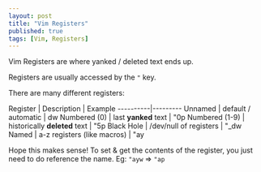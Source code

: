 ```yaml
---
layout: post
title: "Vim Registers"
published: true
tags: [Vim, Registers]
---
```


Vim Registers are where yanked / deleted text ends up.

Registers are usually accessed by the `"` key.

There are many different registers:

Register | Description | Example
----------|---------
Unnamed | default / automatic | dw
Numbered (0) | last **yanked** text | "0p
Numbered (1-9) | historically **deleted** text | "5p
Black Hole | /dev/null of registers | "_dw
Named | a-z registers (like macros) | "ay

Hope this makes sense! To set & get the contents of the register, you just need to do reference the name. Eg: `"ayw` => `"ap`

